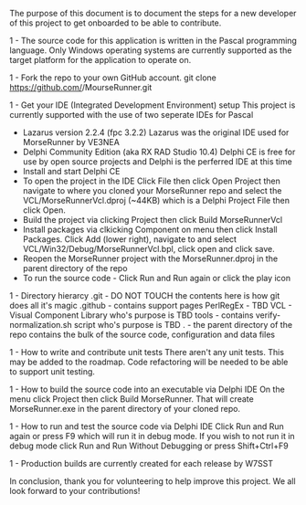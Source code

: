 The purpose of this document is to document the steps for a new developer of this project to get onboarded
to be able to contribute.

1 - The source code for this application is written in the Pascal programming language.
Only Windows operating systems are currently supported as the target platform for the application to operate on.

1 - Fork the repo to your own GitHub account.
git clone https://github.com/<yourAccountName>/MourseRunner.git

1 - Get your IDE (Integrated Development Environment) setup
This project is currently supported with the use of two seperate IDEs for Pascal
- Lazarus version 2.2.4 (fpc 3.2.2)
Lazarus was the original IDE used for MorseRunner by VE3NEA
- Delphi Community Edition (aka RX RAD Studio 10.4)
Delphi CE is free for use by open source projects and Delphi is the perferred IDE at this time
- Install and start Delphi CE 
- To open the project in the IDE Click File then click Open Project
then navigate to where you cloned your MorseRunner repo and
select the VCL/MorseRunnerVcl.dproj (~44KB) which is a Delphi Project File then click Open.
- Build the project via clicking Project then click Build MorseRunnerVcl
- Install packages via clkicking Component on menu then click Install Packages. Click Add (lower right),
navigate to and select VCL/Win32/Debug/MorseRunnerVcl.bpl, click open and click save.
- Reopen the MorseRunner project with the MorseRunner.dproj in the parent directory of the repo
- To run the source code - Click Run and Run again or click the play icon

1 - Directory hierarcy
.git - DO NOT TOUCH the contents here is how git does all it's magic
.github - contains support pages
PerlRegEx - TBD
VCL - Visual Component Library who's purpose is TBD
tools - contains verify-normalization.sh script who's purpose is TBD
. - the parent directory of the repo contains the bulk of the source code, configuration and data files

1 - How to write and contribute unit tests
There aren't any unit tests. This may be added to the roadmap. Code refactoring will be needed to be able to support unit testing.

1 - How to build the source code into an executable via Delphi IDE
On the menu click Project then click Build MorseRunner. That will create MorseRunner.exe in the parent directory of your cloned repo.

1 - How to run and test the source code via Delphi IDE
Click Run and Run again or press F9 which will run it in debug mode. 
If you wish to not run it in debug mode click Run and Run Without Debugging or press Shift+Ctrl+F9

1 - Production builds are currently created for each release by W7SST

In conclusion, thank you for volunteering to help improve this project. We all look forward to your contributions!

